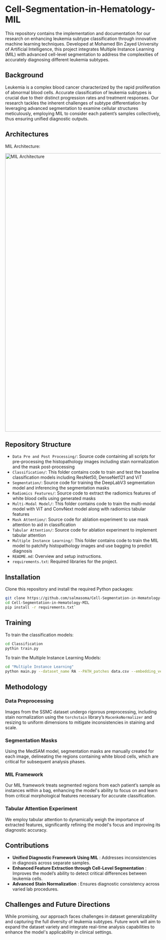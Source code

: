 # Cell-Segmentation-in-Hematology-MIL

This repository contains the implementation and documentation for our research on enhancing leukemia subtype classification through innovative machine learning techniques. Developed at Mohamed Bin Zayed University of Artificial Intelligence, this project integrates Multiple Instance Learning (MIL) with advanced cell-level segmentation to address the complexities of accurately diagnosing different leukemia subtypes.

## Background

Leukemia is a complex blood cancer characterized by the rapid proliferation of abnormal blood cells. Accurate classification of leukemia subtypes is crucial due to their distinct progression rates and treatment responses. Our research tackles the inherent challenges of subtype differentiation by leveraging advanced segmentation to examine cellular structures meticulously, employing MIL to consider each patient’s samples collectively, thus ensuring unified diagnostic outputs.

## Architectures

MIL Architecture:

<img src="figs/mil_2.png" alt="MIL Architecture" width="900"/>


## Repository Structure

* `Data Pre and Post Processing/`: Source code containing all scripts for pre-processing the histopathology images including stain normalization and the mask post-processing
* `Classification/`: This folder contains code to train and test the baseline classification models including ResNet50, DenseNet121 and ViT
* `Segmentation/`: Source code for training the DeepLabV3 segmentation model and inferencing the segmentation masks
* `Radiomics Features/`: Source code to extract the radiomics features of white blood cells using generated masks
* `Multi-Modal Model/`: This folder contains code to train the multi-modal model with ViT and ConvNext model along with radiomics tabular features
* `Mask Attention/`: Source code for ablation experiment to use mask attention to aid in classification
* `Tabular Attention/`: Source code for ablation experiment to implement tabular attention
* `Multiple Instance Learning/`: This folder contains code to train the MIL model to patchify histopathology images and use bagging to predict diagnosis
* `README.md`: Overview and setup instructions.
* `requirements.txt`: Required libraries for the project.

## Installation

Clone this repository and install the required Python packages:

```bash
git clone https://github.com/salmasoma/Cell-Segmentation-in-Hematology-MIL.git
cd Cell-Segmentation-in-Hematology-MIL 
pip install -r requirements.txt`
```

## Training

To train the classification models:

```bash
cd Classification
pythin train.py
```

To train the Multiple Instance Learning Models:

```bash
cd "Multiple Instance Learning"
python main.py --dataset_name RA --PATH_patches data.csv --embedding_vector_size 1024 --learning_rate 0.0001 --pooling_ratio 0.7 --heads 2 --K 3 --train_fraction 0.7 --num_epochs 30 --n_classes 5
```

## Methodology

### Data Preprocessing

Images from the SSMC dataset undergo rigorous preprocessing, including stain normalization using the `torchstain` library’s `MacenkoNormalizer` and resizing to uniform dimensions to mitigate inconsistencies in staining and scale.

### Segmentation Masks

Using the MedSAM model, segmentation masks are manually created for each image, delineating the regions containing white blood cells, which are critical for subsequent analysis phases.

### MIL Framework

Our MIL framework treats segmented regions from each patient’s sample as instances within a bag, enhancing the model's ability to focus on and learn from critical morphological features necessary for accurate classification.

### Tabular Attention Experiment

We employ tabular attention to dynamically weigh the importance of extracted features, significantly refining the model's focus and improving its diagnostic accuracy.

## Contributions

* **Unified Diagnostic Framework Using MIL** : Addresses inconsistencies in diagnosis across separate samples.
* **Enhanced Feature Extraction through Cell-Level Segmentation** : Improves the model’s ability to detect critical differences between leukemia cells.
* **Advanced Stain Normalization** : Ensures diagnostic consistency across varied lab procedures.

## Challenges and Future Directions

While promising, our approach faces challenges in dataset generalizability and capturing the full diversity of leukemia subtypes. Future work will aim to expand the dataset variety and integrate real-time analysis capabilities to enhance the model's applicability in clinical settings.
